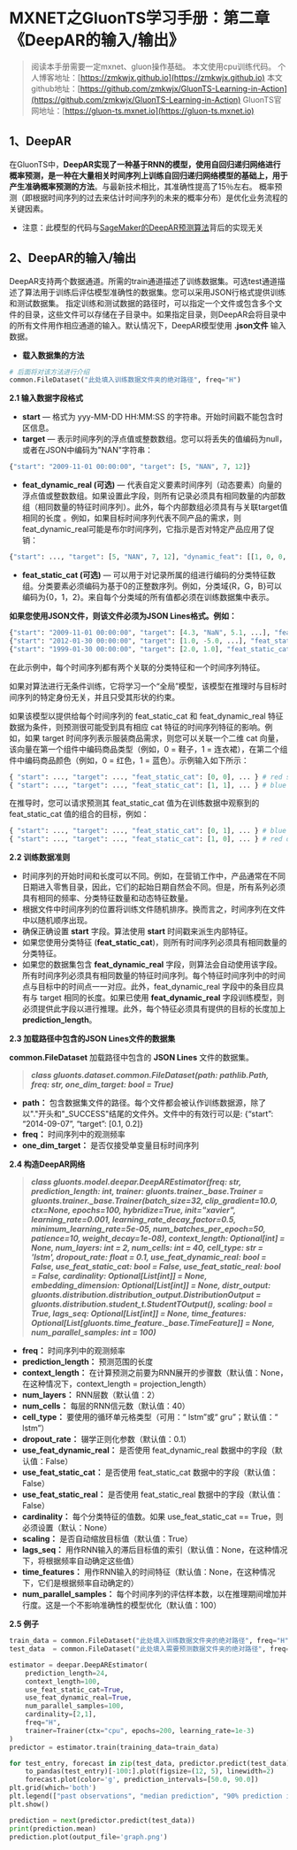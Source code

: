 # MXNET之GluonTS学习手册：第二章《DeepAR的输入/输出》

> 阅读本手册需要一定mxnet、gluon操作基础。 
> 本文使用cpu训练代码。
> 个人博客地址：[https://zmkwjx.github.io](https://zmkwjx.github.io)
> 本文github地址：[https://github.com/zmkwjx/GluonTS-Learning-in-Action](https://github.com/zmkwjx/GluonTS-Learning-in-Action)
> GluonTS官网地址：[https://gluon-ts.mxnet.io](https://gluon-ts.mxnet.io)

## 1、DeepAR
在GluonTS中，**DeepAR实现了一种基于RNN的模型，使用自回归递归网络进行概率预测，是一种在大量相关时间序列上训练自回归递归网络模型的基础上，用于产生准确概率预测的方法**。与最新技术相比，其准确性提高了15％左右。
 概率预测（即根据时间序列的过去来估计时间序列的未来的概率分布）是优化业务流程的关键因素。
* 注意：此模型的代码与[SageMaker的DeepAR预测算法](https://docs.aws.amazon.com/sagemaker/latest/dg/deepar.html)背后的实现无关 

## 2、DeepAR的输入/输出
DeepAR支持两个数据通道。所需的train通道描述了训练数据集。可选test通道描述了算法用于训练后评估模型准确性的数据集。您可以采用JSON行格式提供训练和测试数据集。
指定训练和测试数据的路径时，可以指定一个文件或包含多个文件的目录，这些文件可以存储在子目录中。如果指定目录，则DeepAR会将目录中的所有文件用作相应通道的输入。默认情况下，DeepAR模型使用 **.json文件** 输入数据。

 - **载入数据集的方法**

```python
# 后面将对该方法进行介绍
common.FileDataset("此处填入训练数据文件夹的绝对路径", freq="H")
```

 **2.1 输入数据字段格式**
 - **start** — 格式为 yyy-MM-DD HH:MM:SS 的字符串。开始时间戳不能包含时区信息。
 - **target** — 表示时间序列的浮点值或整数数组。您可以将丢失的值编码为null，或者在JSON中编码为"NAN"字符串：
```python
{"start": "2009-11-01 00:00:00", "target": [5, "NAN", 7, 12]}
```

 - **feat_dynamic_real (可选)** — 代表自定义要素时间序列（动态要素）向量的浮点值或整数数组。如果设置此字段，则所有记录必须具有相同数量的内部数组（相同数量的特征时间序列）。此外，每个内部数组必须具有与关联target值相同的长度 。例如，如果目标时间序列代表不同产品的需求，则feat_dynamic_real可能是布尔时间序列，它指示是否对特定产品应用了促销：
```python
{"start": ..., "target": [5, "NAN", 7, 12], "dynamic_feat": [[1, 0, 0, 1]]}
```

 - **feat_static_cat (可选)** — 可以用于对记录所属的组进行编码的分类特征数组。分类要素必须编码为基于0的正整数序列。例如，分类域{R，G，B}可以编码为{0，1，2}。来自每个分类域的所有值都必须在训练数据集中表示。

 **如果您使用JSON文件，则该文件必须为JSON Lines格式。例如：**
```python
{"start": "2009-11-01 00:00:00", "target": [4.3, "NaN", 5.1, ...], "feat_static_cat": [0, 1], "feat_dynamic_real": [[1.1, 1.2, 0.5, ...]]}
{"start": "2012-01-30 00:00:00", "target": [1.0, -5.0, ...], "feat_static_cat": [2, 3], "feat_dynamic_real": [[1.1, 2.05, ...]]}
{"start": "1999-01-30 00:00:00", "target": [2.0, 1.0], "feat_static_cat": [1, 4], "feat_dynamic_real": [[1.3, 0.4]]}
```
在此示例中，每个时间序列都有两个关联的分类特征和一个时间序列特征。

如果对算法进行无条件训练，它将学习一个“全局”模型，该模型在推理时与目标时间序列的特定身份无关，并且只受其形状的约束。

如果该模型以提供给每个时间序列的 feat_static_cat 和 feat_dynamic_real 特征数据为条件，则预测很可能受到具有相应 cat 特征的时间序列特征的影响。例如，如果 target 时间序列表示服装商品需求，则您可以关联一个二维 cat 向量，该向量在第一个组件中编码商品类型（例如，0 = 鞋子，1 = 连衣裙），在第二个组件中编码商品颜色（例如，0 = 红色，1 = 蓝色）。示例输入如下所示：

```python
{ "start": ..., "target": ..., "feat_static_cat": [0, 0], ... } # red shoes
{ "start": ..., "target": ..., "feat_static_cat": [1, 1], ... } # blue dress
```
在推导时，您可以请求预测其 feat_static_cat 值为在训练数据中观察到的 feat_static_cat 值的组合的目标，例如：

```python
{ "start": ..., "target": ..., "feat_static_cat": [0, 1], ... } # blue shoes
{ "start": ..., "target": ..., "feat_static_cat": [1, 0], ... } # red dress
```

 **2.2 训练数据准则**

 - 时间序列的开始时间和长度可以不同。例如，在营销工作中，产品通常在不同日期进入零售目录，因此，它们的起始日期自然会不同。但是，所有系列必须具有相同的频率、分类特征数量和动态特征数量。
 - 根据文件中时间序列的位置将训练文件随机排序。换而言之，时间序列在文件中以随机顺序出现。
 - 确保正确设置 **start** 字段。算法使用 **start** 时间戳来派生内部特征。
 - 如果您使用分类特征 (**feat_static_cat**)，则所有时间序列必须具有相同数量的分类特征。
 - 如果您的数据集包含 **feat_dynamic_real** 字段，则算法会自动使用该字段。所有时间序列必须具有相同数量的特征时间序列。每个特征时间序列中的时间点与目标中的时间点一一对应。此外，feat_dynamic_real 字段中的条目应具有与 target 相同的长度。如果已使用 **feat_dynamic_real** 字段训练模型，则必须提供此字段以进行推理。此外，每个特征必须具有提供的目标的长度加上 **prediction_length**。

 **2.3 加载路径中包含的JSON Lines文件的数据集**

 **common.FileDataset** 加载路径中包含的 **JSON Lines** 文件的数据集。
 > ***class gluonts.dataset.common.FileDataset(path: pathlib.Path, freq: str, one_dim_target: bool = True)***

 - **path：** 包含数据集文件的路径。每个文件都会被认作训练数据源，除了以"."开头和"_SUCCESS"结尾的文件外。文件中的有效行可以是: {“start”: “2014-09-07”, “target”: [0.1, 0.2]}
 - **freq：** 时间序列中的观测频率
 - **one_dim_target：** 是否仅接受单变量目标时间序列

 **2.4 构造DeepAR网络**
 > ***class gluonts.model.deepar.DeepAREstimator(freq: str, prediction_length: int, trainer: gluonts.trainer._base.Trainer = gluonts.trainer._base.Trainer(batch_size=32, clip_gradient=10.0, ctx=None, epochs=100, hybridize=True, init="xavier", learning_rate=0.001, learning_rate_decay_factor=0.5, minimum_learning_rate=5e-05, num_batches_per_epoch=50, patience=10, weight_decay=1e-08), context_length: Optional[int] = None, num_layers: int = 2, num_cells: int = 40, cell_type: str = 'lstm', dropout_rate: float = 0.1, use_feat_dynamic_real: bool = False, use_feat_static_cat: bool = False, use_feat_static_real: bool = False, cardinality: Optional[List[int]] = None, embedding_dimension: Optional[List[int]] = None, distr_output: gluonts.distribution.distribution_output.DistributionOutput = gluonts.distribution.student_t.StudentTOutput(), scaling: bool = True, lags_seq: Optional[List[int]] = None, time_features: Optional[List[gluonts.time_feature._base.TimeFeature]] = None, num_parallel_samples: int = 100)***

 - **freq：** 时间序列中的观测频率
 - **prediction_length：** 预测范围的长度
 - **context_length：** 在计算预测之前要为RNN展开的步骤数（默认值：None，在这种情况下，context_length = projection_length）
 - **num_layers：** RNN层数（默认值：2）
 - **num_cells：** 每层的RNN信元数（默认值：40）
 - **cell_type：** 要使用的循环单元格类型（可用：“ lstm”或“ gru”；默认值：“ lstm”）
 - **dropout_rate：** 辍学正则化参数（默认值：0.1）
 - **use_feat_dynamic_real：** 是否使用 feat_dynamic_real 数据中的字段（默认值：False）
 - **use_feat_static_cat：** 是否使用 feat_static_cat 数据中的字段（默认值：False）
 - **use_feat_static_real：** 是否使用 feat_static_real 数据中的字段（默认值：False）
 - **cardinality：** 每个分类特征的值数。如果 use_feat_static_cat == True，则必须设置（默认：None）
 - **scaling：** 是否自动缩放目标值（默认值：True）
 - **lags_seq：** 用作RNN输入的滞后目标值的索引（默认值：None，在这种情况下，将根据频率自动确定这些值）
 - **time_features：** 用作RNN输入的时间特征（默认值：None，在这种情况下，它们是根据频率自动确定的）
 - **num_parallel_samples：** 每个时间序列的评估样本数，以在推理期间增加并行度。这是一个不影响准确性的模型优化（默认值：100）

 **2.5 例子**

```python
train_data = common.FileDataset("此处填入训练数据文件夹的绝对路径", freq="H")
test_data  = common.FileDataset("此处填入需要预测数据文件夹的绝对路径", freq="H")

estimator = deepar.DeepAREstimator(
    prediction_length=24,
    context_length=100,
    use_feat_static_cat=True,
    use_feat_dynamic_real=True,
    num_parallel_samples=100,
    cardinality=[2,1],
    freq="H",
    trainer=Trainer(ctx="cpu", epochs=200, learning_rate=1e-3)
)
predictor = estimator.train(training_data=train_data)

for test_entry, forecast in zip(test_data, predictor.predict(test_data)):
    to_pandas(test_entry)[-100:].plot(figsize=(12, 5), linewidth=2)
    forecast.plot(color='g', prediction_intervals=[50.0, 90.0])
plt.grid(which='both')
plt.legend(["past observations", "median prediction", "90% prediction interval", "50% prediction interval"])
plt.show()

prediction = next(predictor.predict(test_data))
print(prediction.mean)
prediction.plot(output_file='graph.png')
```